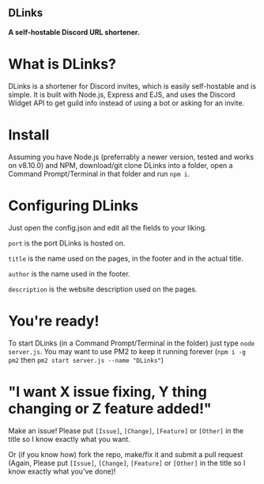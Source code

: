 ## DLinks

**A self-hostable Discord URL shortener.**

# What is DLinks?

DLinks is a shortener for Discord invites, which is easily self-hostable and is simple.
It is built with Node.js, Express and EJS, and uses the Discord Widget API to get guild info instead of using a bot or asking for an invite.

# Install

Assuming you have Node.js (preferrably a newer version, tested and works on v8.10.0) and NPM, download/git clone DLinks into a folder, open a Command Prompt/Terminal in that folder and run `npm i`.

# Configuring DLinks

Just open the config.json and edit all the fields to your liking.

`port` is the port DLinks is hosted on.

`title` is the name used on the pages, in the footer and in the actual title.

`author` is the name used in the footer.

`description` is the website description used on the pages.

# You're ready!

To start DLinks (in a Command Prompt/Terminal in the folder) just type `node server.js`. You may want to use PM2 to keep it running forever (`npm i -g pm2` then `pm2 start server.js --name "DLinks"`)

# "I want X issue fixing, Y thing changing or Z feature added!"

Make an issue! Please put `[Issue]`, `[Change]`, `[Feature]` or `[Other]` in the title so I know exactly what you want.

Or (if you know how) fork the repo, make/fix it and submit a pull request (Again, Please put `[Issue]`, `[Change]`, `[Feature]` or `[Other]` in the title so I know exactly what you've done)!
